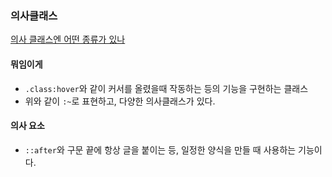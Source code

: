 ### 의사클래스

 [의사 클래스엔 어떤 종류가 있나](https://developer.mozilla.org/ko/docs/Web/CSS/Pseudo-classes)

#### 뭐임이게

- `.class:hover`와 같이 커서를 올렸을때 작동하는 등의 기능을 구현하는 클래스
- 위와 같이 `:~`로 표현하고, 다양한 의사클래스가 있다.



#### 의사 요소

- `::after`와 구문 끝에 항상 글을 붙이는 등, 일정한 양식을 만들 때 사용하는 기능이다. 
